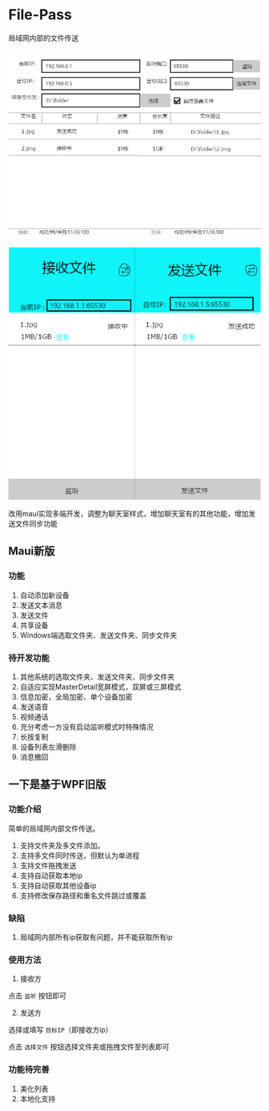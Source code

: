 # File-Pass
 局域网内部的文件传送


 ![File Transfer](sceen/1.png)
 
 ![File Transfer App](sceen/2.png)

改用maui实现多端开发，调整为聊天室样式，增加聊天室有的其他功能，增加发送文件同步功能



## Maui新版

### 功能

1. 自动添加新设备
2. 发送文本消息
3. 发送文件
4. 共享设备
5. Windows端选取文件夹、发送文件夹、同步文件夹

### 待开发功能

1. 其他系统的选取文件夹、发送文件夹、同步文件夹
2. 自适应实现MasterDetail宽屏模式，双屏或三屏模式
3. 信息加密，全局加密、单个设备加密
4. 发送语音
5. 视频通话
6. 充分考虑一方没有启动监听模式时特殊情况
7. 长按复制
8. 设备列表左滑删除
9. 消息撤回



## 一下是基于WPF旧版

### 功能介绍

简单的局域网内部文件传送。

1. 支持文件夹及多文件添加。
2. 支持多文件同时传送，但默认为单进程
3. 支持文件拖拽发送
4. 支持自动获取本地ip
5. 支持自动获取其他设备ip
6. 支持修改保存路径和重名文件跳过或覆盖

### 缺陷

1. 局域网内部所有ip获取有问题，并不能获取所有ip

### 使用方法

1. 接收方

点击 `监听` 按钮即可

2. 发送方

选择或填写 `目标IP`（即接收方ip）

点击 `选择文件` 按钮选择文件夹或拖拽文件至列表即可

### 功能待完善

1. 美化列表
2. 本地化支持